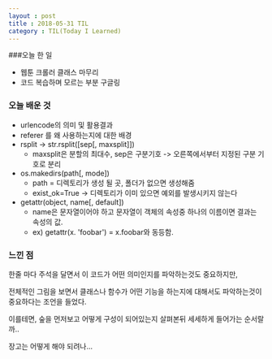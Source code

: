 ```yaml
---
layout : post
title : 2018-05-31 TIL
category : TIL(Today I Learned)
---
```



###오늘 한 일

- 웹툰 크롤러 클래스 마무리
- 코드 복습하며 모르는 부분 구글링




### 오늘 배운 것

- urlencode의 의미 및 활용결과
- referer 를 왜 사용하는지에 대한 배경
- rsplit -> str.rsplit([sep[, maxsplit]])
  - maxsplit은 분할의 최대수, sep은 구분기호 -> 오른쪽에서부터 지정된 구분 기호로 분리
- os.makedirs(path[, mode])
  - path = 디렉토리가 생성 될 곳, 폴더가 없으면 생성해줌
  - exist_ok=True -> 디렉토리가 이미 있으면 예외를 발생시키지 않는다
- getattr(object, name[, default])
  - name은 문자열이어야 하고 문자열이 객체의 속성중 하나의 이름이면 결과는 속성의 값.
  - ex) getattr(x. 'foobar') = x.foobar와 동등함.




### 느낀 점

한줄 마다 주석을 달면서 이 코드가 어떤 의미인지를 파악하는것도 중요하지만,

전체적인 그림을 보면서 클래스나 함수가 어떤 기능을 하는지에 대해서도 파악하는것이 중요하다는 조언을 들었다.

이를테면, 숲을 먼저보고 어떻게 구성이 되어있는지 살펴본뒤 세세하게 들어가는 순서랄까..

장고는 어떻게 해야 되려나...




